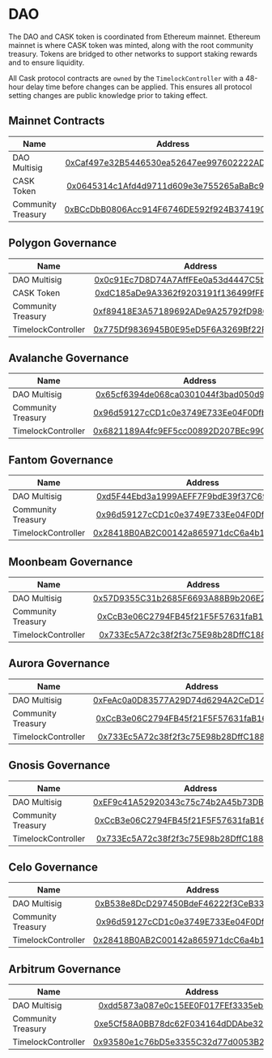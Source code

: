 # DAO

The DAO and CASK token is coordinated from Ethereum mainnet. Ethereum mainnet is where CASK token was minted, along with the 
root community treasury. Tokens are bridged to other networks to support staking rewards and to ensure liquidity.

All Cask protocol contracts are `owned` by the `TimelockController` with a 48-hour delay time before changes can be applied.
This ensures all protocol setting changes are public knowledge prior to taking effect.

## Mainnet Contracts

| Name               |                                                        Address                                                        |
|--------------------|:---------------------------------------------------------------------------------------------------------------------:|
| DAO Multisig       | [0xCaf497e32B5446530ea52647ee997602222AD1E4](https://etherscan.io/address/0xCaf497e32B5446530ea52647ee997602222AD1E4) |
| CASK Token         |  [0x0645314c1Afd4d9711d609e3e755265aBaBc95Eb](https://etherscan.io/token/0x0645314c1Afd4d9711d609e3e755265aBaBc95Eb)  |
| Community Treasury | [0xBCcDbB0806Acc914F6746DE592f924B374190710](https://etherscan.io/address/0xBCcDbB0806Acc914F6746DE592f924B374190710) | 


## Polygon Governance

| Name               |                                                         Address                                                          |
|--------------------|:------------------------------------------------------------------------------------------------------------------------:|
| DAO Multisig       | [0x0c91Ec7D8D74A7AffFEe0a53d4447C5b8807F305](https://polygonscan.com/address/0x0c91Ec7D8D74A7AffFEe0a53d4447C5b8807F305) |
| CASK Token         |  [0xdC185aDe9A3362f9203191f136499fFE512527c1](https://polygonscan.com/token/0xdC185aDe9A3362f9203191f136499fFE512527c1)  |
| Community Treasury | [0xf89418E3A57189692ADe9A25792fD986fb99C5Ca](https://polygonscan.com/address/0xf89418E3A57189692ADe9A25792fD986fb99C5Ca) | 
| TimelockController | [0x775Df9836945B0E95eD5F6A3269Bf22F6b426e85](https://polygonscan.com/address/0x775Df9836945B0E95eD5F6A3269Bf22F6b426e85) |

## Avalanche Governance

| Name               |                                                         Address                                                         |
|--------------------|:-----------------------------------------------------------------------------------------------------------------------:|
| DAO Multisig       |  [0x65cf6394de068ca0301044f3bad050d925bA3Cfa](https://snowtrace.io/address/0x65cf6394de068ca0301044f3bad050d925bA3Cfa)  |
| Community Treasury |  [0x96d59127cCD1c0e3749E733Ee04F0DfbD2f808c8](https://snowtrace.io/address/0x96d59127cCD1c0e3749E733Ee04F0DfbD2f808c8)  | 
| TimelockController |  [0x6821189A4fc9EF5cc00892D207BEc99C56A7425f](https://snowtrace.io/address/0x6821189A4fc9EF5cc00892D207BEc99C56A7425f)  |


## Fantom Governance

| Name               |                                                         Address                                                         |
|--------------------|:-----------------------------------------------------------------------------------------------------------------------:|
| DAO Multisig       |  [0xd5F44Ebd3a1999AEFF7F9bdE39f37C699B3b304c](https://ftmscan.com/address/0xd5F44Ebd3a1999AEFF7F9bdE39f37C699B3b304c)   |
| Community Treasury |  [0x96d59127cCD1c0e3749E733Ee04F0DfbD2f808c8](https://ftmscan.com/address/0x96d59127cCD1c0e3749E733Ee04F0DfbD2f808c8)   | 
| TimelockController |  [0x28418B0AB2C00142a865971dcC6a4b1154DaD19E](https://ftmscan.com/address/0x28418B0AB2C00142a865971dcC6a4b1154DaD19E)   |

## Moonbeam Governance

| Name               |                                                         Address                                                         |
|--------------------|:-----------------------------------------------------------------------------------------------------------------------:|
| DAO Multisig       |  [0x57D9355C31b2685F6693A88B9b206E2d274C4b03](https://moonscan.io/address/0x57D9355C31b2685F6693A88B9b206E2d274C4b03)   |
| Community Treasury | [0xCcB3e06C2794FB45f21F5F57631faB16Fa6152De](https://moonscan.io/address/0xCcB3e06C2794FB45f21F5F57631faB16Fa6152De) | 
| TimelockController | [0x733Ec5A72c38f2f3c75E98b28DffC1885aB04AF1](https://moonscan.io/address/0x733Ec5A72c38f2f3c75E98b28DffC1885aB04AF1) |

## Aurora Governance

| Name               |                                                         Address                                                         |
|--------------------|:-----------------------------------------------------------------------------------------------------------------------:|
| DAO Multisig       | [0xFeAc0a0D83577A29D74d6294A2CeD14e84eee0eC](https://aurorascan.dev/address/0xFeAc0a0D83577A29D74d6294A2CeD14e84eee0eC) |
| Community Treasury | [0xCcB3e06C2794FB45f21F5F57631faB16Fa6152De](https://aurorascan.dev/address/0xCcB3e06C2794FB45f21F5F57631faB16Fa6152De) | 
| TimelockController | [0x733Ec5A72c38f2f3c75E98b28DffC1885aB04AF1](https://aurorascan.dev/address/0x733Ec5A72c38f2f3c75E98b28DffC1885aB04AF1) |

## Gnosis Governance

| Name               |                                                         Address                                                         |
|--------------------|:-----------------------------------------------------------------------------------------------------------------------:|
| DAO Multisig       |  [0xEF9c41A52920343c75c74b2A45b73DB1FB67b2f2](https://gnosisscan.io/address/0xEF9c41A52920343c75c74b2A45b73DB1FB67b2f2)   |
| Community Treasury | [0xCcB3e06C2794FB45f21F5F57631faB16Fa6152De](https://gnosisscan.io/address/0xCcB3e06C2794FB45f21F5F57631faB16Fa6152De) | 
| TimelockController | [0x733Ec5A72c38f2f3c75E98b28DffC1885aB04AF1](https://gnosisscan.io/address/0x733Ec5A72c38f2f3c75E98b28DffC1885aB04AF1) |

## Celo Governance

| Name               |                                                        Address                                                        |
|--------------------|:---------------------------------------------------------------------------------------------------------------------:|
| DAO Multisig       | [0xB538e8DcD297450BdeF46222f3CeB33bB1e921b3](https://celoscan.io/address/0xB538e8DcD297450BdeF46222f3CeB33bB1e921b3)  |
| Community Treasury | [0x96d59127cCD1c0e3749E733Ee04F0DfbD2f808c8](https://celoscan.io/address/0x96d59127cCD1c0e3749E733Ee04F0DfbD2f808c8) | 
| TimelockController | [0x28418B0AB2C00142a865971dcC6a4b1154DaD19E](https://celoscan.io/address/0x28418B0AB2C00142a865971dcC6a4b1154DaD19E) |

## Arbitrum Governance

| Name               |                                                        Address                                                        |
|--------------------|:---------------------------------------------------------------------------------------------------------------------:|
| DAO Multisig       | [0xdd5873a087e0c15EE0F017FEf3335eb1E59f9fA0](https://arbiscan.io/address/0xdd5873a087e0c15EE0F017FEf3335eb1E59f9fA0)  |
| Community Treasury | [0xe5Cf58A0BB78dc62F034164dDDAbe32D26c0c766](https://arbiscan.io/address/0xe5Cf58A0BB78dc62F034164dDDAbe32D26c0c766) | 
| TimelockController | [0x93580e1c76bD5e3355C32d77d0053B22Ac3c3721](https://arbiscan.io/address/0x93580e1c76bD5e3355C32d77d0053B22Ac3c3721) |
